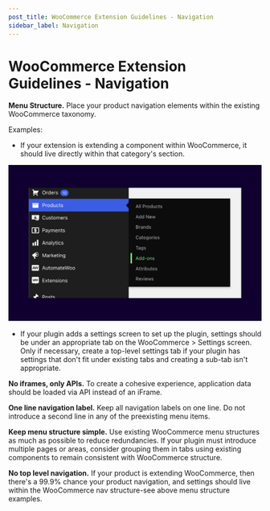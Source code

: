 ```yaml
---
post_title: WooCommerce Extension Guidelines - Navigation
sidebar_label: Navigation
---
```


# WooCommerce Extension Guidelines - Navigation

**Menu Structure.** Place your product navigation elements within the existing WooCommerce taxonomy.

Examples:

- If your extension is extending a component within WooCommerce, it should live directly within that category's section.

![Navigation category](/img/doc_images/Image-1242x764-1.png)

- If your plugin adds a settings screen to set up the plugin, settings should be under an appropriate tab on the WooCommerce > Settings screen. Only if necessary, create a top-level settings tab if your plugin has settings that don't fit under existing tabs and creating a sub-tab isn't appropriate.

**No iframes, only APIs.** To create a cohesive experience, application data should be loaded via API instead of an iFrame.

**One line navigation label.** Keep all navigation labels on one line. Do not introduce a second line in any of the preexisting menu items.

**Keep menu structure simple.** Use existing WooCommerce menu structures as much as possible to reduce redundancies. If your plugin must introduce multiple pages or areas, consider grouping them in tabs using existing components to remain consistent with WooCommerce structure. 

**No top level navigation.** If your product is extending WooCommerce, then there's a 99.9% chance your product navigation, and settings should live within the WooCommerce nav structure-see above menu structure examples.
